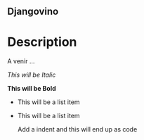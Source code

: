 Djangovino
--------------

Description
==========

A venir ...

*This will be Italic*

**This will be Bold**

- This will be a list item
- This will be a list item

    Add a indent and this will end up as code